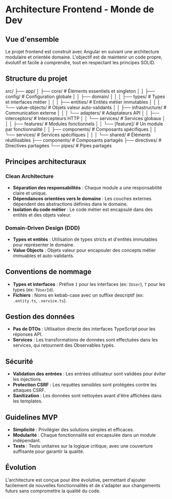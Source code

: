 # Architecture Frontend - Monde de Dev

## Vue d'ensemble

Le projet frontend est construit avec Angular en suivant une architecture modulaire et orientée domaine. L'objectif est de maintenir un code propre, évolutif et facile à comprendre, tout en respectant les principes SOLID.

## Structure du projet

src/
├── app/
│ ├── core/ # Éléments essentiels et singleton
│ │ ├── config/ # Configuration globale
│ │ ├── domain/
│ │ │ ├── types/ # Types et interfaces métier
│ │ │ ├── entities/ # Entités métier immutables
│ │ │ └── value-objects/ # Objets valeur auto-validants
│ │ ├── infrastructure/ # Communication externe
│ │ │ └── adapters/ # Adaptateurs API
│ │ ├── interceptors/ # Intercepteurs HTTP
│ │ └── services/ # Services globaux
│ │
│ ├── features/ # Modules fonctionnels
│ │ └── [feature]/ # Un module par fonctionnalité
│ │ ├── components/ # Composants spécifiques
│ │ └── services/ # Services spécifiques
│ │
│ └── shared/ # Éléments réutilisables
├── components/ # Composants partagés
├── directives/ # Directives partagées
└── pipes/ # Pipes partagés

## Principes architecturaux

### Clean Architecture

- **Séparation des responsabilités** : Chaque module a une responsabilité claire et unique.
- **Dépendances orientées vers le domaine** : Les couches externes dépendent des abstractions définies dans le domaine.
- **Isolation du code métier** : Le code métier est encapsulé dans des entités et des objets valeur.

### Domain-Driven Design (DDD)

- **Types et entités** : Utilisation de types stricts et d'entités immutables pour représenter le domaine.
- **Value Objects** : Objets valeur pour encapsuler des concepts métier immuables et auto-validants.

## Conventions de nommage

- **Types et interfaces** : Préfixe `I` pour les interfaces (ex: `IUser`), `T` pour les types (ex: `TUserId`).
- **Fichiers** : Noms en kebab-case avec un suffixe descriptif (ex: `.entity.ts`, `.service.ts`).

## Gestion des données

- **Pas de DTOs** : Utilisation directe des interfaces TypeScript pour les réponses API.
- **Services** : Les transformations de données sont effectuées dans les services, qui retournent des Observables typés.

## Sécurité

- **Validation des entrées** : Les entrées utilisateur sont validées pour éviter les injections.
- **Protection CSRF** : Les requêtes sensibles sont protégées contre les attaques CSRF.
- **Sanitization** : Les données sont nettoyées avant d'être affichées dans les templates.

## Guidelines MVP

- **Simplicité** : Privilégier des solutions simples et efficaces.
- **Modularité** : Chaque fonctionnalité est encapsulée dans un module indépendant.
- **Tests** : Tests unitaires sur la logique critique, avec une couverture suffisante pour garantir la qualité.

## Évolution

L'architecture est conçue pour être évolutive, permettant d'ajouter facilement de nouvelles fonctionnalités et de s'adapter aux changements futurs sans compromettre la qualité du code.

